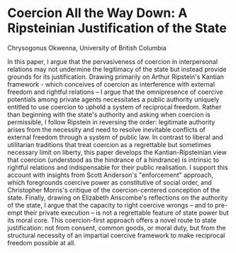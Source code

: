# Coercion All the Way Down: A Ripsteinian Justification of the State

Chrysogonus Okwenna, University of British Columbia


In this paper, I argue that the pervasiveness of coercion in interpersonal relations may not undermine the legitimacy of
the state but instead provide grounds for its justification. Drawing primarily on Arthur Ripstein's Kantian framework -
which conceives of coercion as interference with external freedom and rightful relations – I argue that the omnipresence
of coercive potentials among private agents necessitates a public authority uniquely entitled to use coercion to uphold
a system of reciprocal freedom. Rather than beginning with the state's authority and asking when coercion is
permissible, I follow Ripstein in reversing the order: legitimate authority arises from the necessity and need to
resolve inevitable conflicts of external freedom through a system of public law. In contrast to liberal and utilitarian
traditions that treat coercion as a regrettable but sometimes necessary limit on liberty, this paper develops the
Kantian-Ripsteinian view that coercion (understood as the hindrance of a hindrance) is intrinsic to rightful relations
and indispensable for their public realisation. I support this account with insights from Scott Anderson's "enforcement"
approach, which foregrounds coercive power as constitutive of social order, and Christopher Morris's critique of the
coercion-centered conception of the state. Finally, drawing on Elizabeth Anscombe's reflections on the authority of the
state, I argue that the capacity to right coercive wrongs – and to pre-empt their private execution – is not a
regrettable feature of state power but its moral core. This coercion-first approach offers a novel route to state
justification: not from consent, common goods, or moral duty, but from the structural necessity of an impartial coercive
framework to make reciprocal freedom possible at all.


